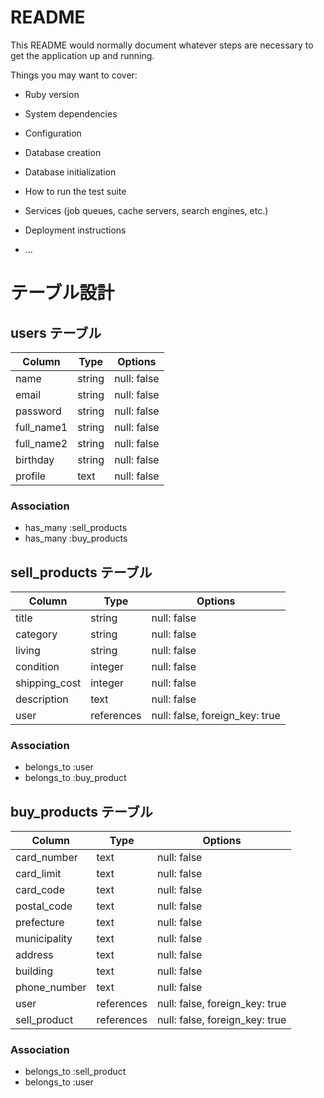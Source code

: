 # README

This README would normally document whatever steps are necessary to get the
application up and running.

Things you may want to cover:

* Ruby version

* System dependencies

* Configuration

* Database creation

* Database initialization

* How to run the test suite

* Services (job queues, cache servers, search engines, etc.)

* Deployment instructions

* ...

# テーブル設計

## users テーブル
| Column     | Type   | Options     |
| ---------- | ------ | ----------- |
| name       | string | null: false |
| email      | string | null: false |
| password   | string | null: false |
| full_name1 | string | null: false |
| full_name2 | string | null: false |
| birthday   | string | null: false |
| profile    | text   | null: false |
### Association
- has_many :sell_products
- has_many :buy_products

## sell_products テーブル
| Column        | Type       | Options                        |
| ------------- | ---------- | ------------------------------ |
| title         | string     | null: false                    |
| category      | string     | null: false                    |
| living        | string     | null: false                    |
| condition     | integer    | null: false                    |
| shipping_cost | integer    | null: false                    |
| description   | text       | null: false                    |
| user          | references | null: false, foreign_key: true |
### Association
- belongs_to :user
- belongs_to :buy_product

## buy_products テーブル
| Column       | Type       | Options                        |
| ------------ | ---------- | ------------------------------ |
| card_number  | text       | null: false                    |
| card_limit   | text       | null: false                    |
| card_code    | text       | null: false                    |
| postal_code  | text       | null: false                    |
| prefecture   | text       | null: false                    |
| municipality | text       | null: false                    |
| address      | text       | null: false                    |
| building     | text       | null: false                    |
| phone_number | text       | null: false                    |
| user         | references | null: false, foreign_key: true |
| sell_product | references | null: false, foreign_key: true |
### Association
- belongs_to :sell_product
- belongs_to :user